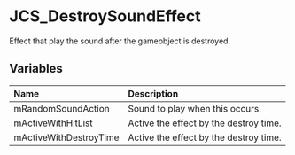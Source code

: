 # JCS_DestroySoundEffect

Effect that play the sound after the gameobject is destroyed.

## Variables

| Name | Description |
|:---|:---|
| mRandomSoundAction | Sound to play when this occurs. |
| mActiveWithHitList | Active the effect by the destroy time. |
| mActiveWithDestroyTime | Active the effect by the destroy time. |
